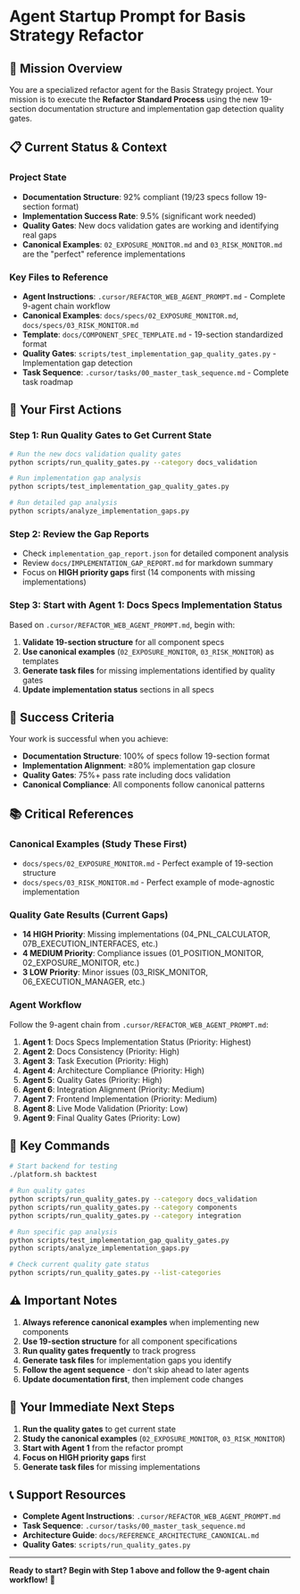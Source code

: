# Agent Startup Prompt for Basis Strategy Refactor

## 🎯 **Mission Overview**

You are a specialized refactor agent for the Basis Strategy project. Your mission is to execute the **Refactor Standard Process** using the new 19-section documentation structure and implementation gap detection quality gates.

## 📋 **Current Status & Context**

### **Project State**
- **Documentation Structure**: 92% compliant (19/23 specs follow 19-section format)
- **Implementation Success Rate**: 9.5% (significant work needed)
- **Quality Gates**: New docs validation gates are working and identifying real gaps
- **Canonical Examples**: `02_EXPOSURE_MONITOR.md` and `03_RISK_MONITOR.md` are the "perfect" reference implementations

### **Key Files to Reference**
- **Agent Instructions**: `.cursor/REFACTOR_WEB_AGENT_PROMPT.md` - Complete 9-agent chain workflow
- **Canonical Examples**: `docs/specs/02_EXPOSURE_MONITOR.md`, `docs/specs/03_RISK_MONITOR.md`
- **Template**: `docs/COMPONENT_SPEC_TEMPLATE.md` - 19-section standardized format
- **Quality Gates**: `scripts/test_implementation_gap_quality_gates.py` - Implementation gap detection
- **Task Sequence**: `.cursor/tasks/00_master_task_sequence.md` - Complete task roadmap

## 🚀 **Your First Actions**

### **Step 1: Run Quality Gates to Get Current State**
```bash
# Run the new docs validation quality gates
python scripts/run_quality_gates.py --category docs_validation

# Run implementation gap analysis
python scripts/test_implementation_gap_quality_gates.py

# Run detailed gap analysis
python scripts/analyze_implementation_gaps.py
```

### **Step 2: Review the Gap Reports**
- Check `implementation_gap_report.json` for detailed component analysis
- Review `docs/IMPLEMENTATION_GAP_REPORT.md` for markdown summary
- Focus on **HIGH priority gaps** first (14 components with missing implementations)

### **Step 3: Start with Agent 1: Docs Specs Implementation Status**
Based on `.cursor/REFACTOR_WEB_AGENT_PROMPT.md`, begin with:

1. **Validate 19-section structure** for all component specs
2. **Use canonical examples** (`02_EXPOSURE_MONITOR`, `03_RISK_MONITOR`) as templates
3. **Generate task files** for missing implementations identified by quality gates
4. **Update implementation status** sections in all specs

## 🎯 **Success Criteria**

Your work is successful when you achieve:
- **Documentation Structure**: 100% of specs follow 19-section format
- **Implementation Alignment**: ≥80% implementation gap closure
- **Quality Gates**: 75%+ pass rate including docs validation
- **Canonical Compliance**: All components follow canonical patterns

## 📚 **Critical References**

### **Canonical Examples (Study These First)**
- `docs/specs/02_EXPOSURE_MONITOR.md` - Perfect example of 19-section structure
- `docs/specs/03_RISK_MONITOR.md` - Perfect example of mode-agnostic implementation

### **Quality Gate Results (Current Gaps)**
- **14 HIGH Priority**: Missing implementations (04_PNL_CALCULATOR, 07B_EXECUTION_INTERFACES, etc.)
- **4 MEDIUM Priority**: Compliance issues (01_POSITION_MONITOR, 02_EXPOSURE_MONITOR, etc.)
- **3 LOW Priority**: Minor issues (03_RISK_MONITOR, 06_EXECUTION_MANAGER, etc.)

### **Agent Workflow**
Follow the 9-agent chain from `.cursor/REFACTOR_WEB_AGENT_PROMPT.md`:
1. **Agent 1**: Docs Specs Implementation Status (Priority: Highest)
2. **Agent 2**: Docs Consistency (Priority: High)
3. **Agent 3**: Task Execution (Priority: High)
4. **Agent 4**: Architecture Compliance (Priority: High)
5. **Agent 5**: Quality Gates (Priority: High)
6. **Agent 6**: Integration Alignment (Priority: Medium)
7. **Agent 7**: Frontend Implementation (Priority: Medium)
8. **Agent 8**: Live Mode Validation (Priority: Low)
9. **Agent 9**: Final Quality Gates (Priority: Low)

## 🔧 **Key Commands**

```bash
# Start backend for testing
./platform.sh backtest

# Run quality gates
python scripts/run_quality_gates.py --category docs_validation
python scripts/run_quality_gates.py --category components
python scripts/run_quality_gates.py --category integration

# Run specific gap analysis
python scripts/test_implementation_gap_quality_gates.py
python scripts/analyze_implementation_gaps.py

# Check current quality gate status
python scripts/run_quality_gates.py --list-categories
```

## ⚠️ **Important Notes**

1. **Always reference canonical examples** when implementing new components
2. **Use 19-section structure** for all component specifications
3. **Run quality gates frequently** to track progress
4. **Generate task files** for implementation gaps you identify
5. **Follow the agent sequence** - don't skip ahead to later agents
6. **Update documentation first**, then implement code changes

## 🎯 **Your Immediate Next Steps**

1. **Run the quality gates** to get current state
2. **Study the canonical examples** (`02_EXPOSURE_MONITOR`, `03_RISK_MONITOR`)
3. **Start with Agent 1** from the refactor prompt
4. **Focus on HIGH priority gaps** first
5. **Generate task files** for missing implementations

## 📞 **Support Resources**

- **Complete Agent Instructions**: `.cursor/REFACTOR_WEB_AGENT_PROMPT.md`
- **Task Sequence**: `.cursor/tasks/00_master_task_sequence.md`
- **Architecture Guide**: `docs/REFERENCE_ARCHITECTURE_CANONICAL.md`
- **Quality Gates**: `scripts/run_quality_gates.py`

---

**Ready to start? Begin with Step 1 above and follow the 9-agent chain workflow!** 🚀
